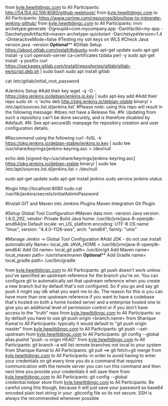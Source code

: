 from kyle.hewitt@ngc.com to All Participants:
http://54.154.42.106:8080/github-webhook/
from kyle.hewitt@ngc.com to All Participants:
https://www.cprime.com/resources/blog/how-to-integrate-jenkins-github/
from kyle.hewitt@ngc.com to All Participants:
mvn archetype:generate -DgroupId=com.mycompany.app -DartifactId=my-app -DarchetypeArtifactId=maven-archetype-quickstart -DarchetypeVersion=1.4 -DinteractiveMode=false
#Testing my ssh keys on WLS
#Check Java version
java -version
****Optional****** 
#Gitlab Setup https://about.gitlab.com/install/#ubuntu
sudo apt-get update
sudo apt-get install -y curl openssh-server ca-certificates tzdata perl -y
sudo apt-get install -y postfix
curl https://packages.gitlab.com/install/repositories/gitlab/gitlab-ee/script.deb.sh | sudo bash
sudo apt install gitlab

cat /etc/gitlab/initial_root_password



#Jenkins Setup
#Add their key
wget -q -O - https://pkg.jenkins.io/debian/jenkins.io.key | sudo apt-key add
#Add their repo
sudo sh -c 'echo deb http://pkg.jenkins.io/debian-stable binary/ > /etc/apt/sources.list.d/jenkins.list'
#Please note: using this repo will result in the following message:
	#does not have a Release file.
	#N: Updating from such a repository can't be done securely, and is therefore disabled by #default.
	#N: See apt-secure(8) manpage for repository creation and user configuration details.

#Recommend using the following
curl -fsSL -k https://pkg.jenkins.io/debian-stable/jenkins.io.key | sudo tee /usr/share/keyrings/jenkins-keyring.asc > /dev/null

echo deb [signed-by=/usr/share/keyrings/jenkins-keyring.asc] https://pkg.jenkins.io/debian-stable binary/ | sudo tee /etc/apt/sources.list.d/jenkins.list > /dev/null

sudo apt-get update
sudo apt-get install jenkins
sudo service jenkins status

#login
http://localhost:8080
sudo cat /var/lib/jenkins/secrets/initialAdminPassword

#Install GIT and Maven into Jenkins Plugins 
Maven Integration
Git Plugin

#Setup Global Tool Configuration 
#Maven data
mvn -version
	Java version: 1.8.0_292, vendor: Private Build
	Java home: /usr/lib/jvm/java-8-openjdk-amd64/jre
	Default locale: en_US, platform encoding: UTF-8
	OS name: "linux", version: "4.4.0-1126-aws", arch: "amd64", family: "unix"

#Manage Jenkin -> Global Tool Configuration
#Add JDK - do not use install automatically
	Name= local_jdk
	JAVA_HOME = /usr/lib/jvm/java-8-openjdk-amd64/
Add Git
	name= local_git
	path= /usr/bin/git
Add Maven
	name= local_maven
	path= /usr/share/maven
****Optional****** 
Add Gradle
	name= local_gradle
	path= /usr/bin/gradle


from kyle.hewitt@ngc.com to All Participants:
git push doesn't work unless you've specified an upstream reference for the branch you're on. You can configure git to automatically set that upstream reference when you create a new branch but by default that's not configured. So if you go and say git push it might say idk what you want me to do. The reason for this is you can have more than one upstream reference if you want to have a codebase that's hosted on both a home hosted server and a enterprise hosted one to give you an additional level of permission control or if you don't have access to the "truth" repo
from kyle.hewitt@ngc.com to All Participants:
so by default you have to use git push origin <branch.name>
from Sharique Kamal to All Participants:
typically it would default to "git push origin master"
from kyle.hewitt@ngc.com to All Participants:
git push --set-upstream <remote> <branch>
from kyle.hewitt@ngc.com to All Participants:
git config --global alias.pushd "push -u origin HEAD"
from kyle.hewitt@ngc.com to All Participants:
git branch -a will list remote branches not local to your system
from Sharique Kamal to All Participants:
git pull ==> git fetch+git merge
from kyle.hewitt@ngc.com to All Participants:
in order to avoid having to enter your credentials on git every time you do a command that requires communication with the remote server you can run this command and then next time you provide your credentials it will save them 
from kyle.hewitt@ngc.com to All Participants:
git config --global credential.helper store
from kyle.hewitt@ngc.com to All Participants:
Be careful using this though, because it will just save your password as base64 encoded plain text string in your .gitconfig file so its not secure. SSH is always the recommended whenever possible 


